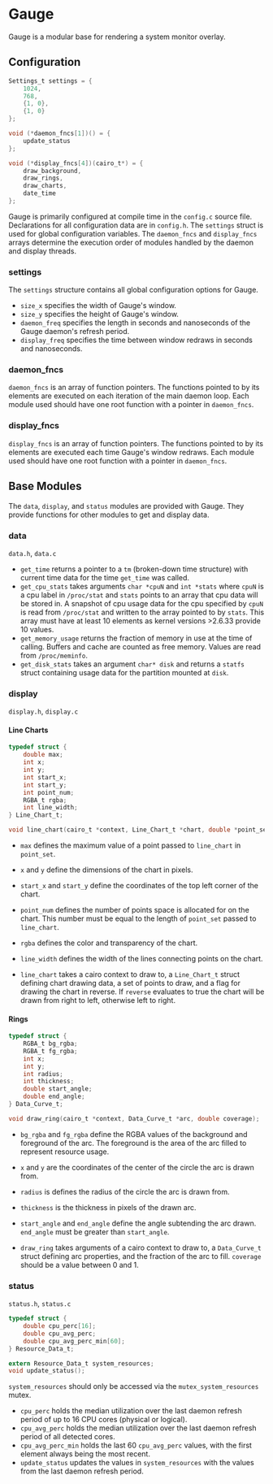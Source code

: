 # Gauge

Gauge is a modular base for rendering a system monitor overlay.

## Configuration

```C
Settings_t settings = {
    1024,
    768,
    {1, 0},
    {1, 0}
};

void (*daemon_fncs[1])() = {
    update_status
};

void (*display_fncs[4])(cairo_t*) = {
    draw_background,
    draw_rings,
    draw_charts,
    date_time
};
```

Gauge is primarily configured at compile time in the `config.c` source file. Declarations for all configuration data are in `config.h`. The `settings` struct is used for global configuration variables. The `daemon_fncs` and `display_fncs` arrays determine the execution order of modules handled by the daemon and display threads.

### settings

The `settings` structure contains all global configuration options for Gauge.

* `size_x` specifies the width of Gauge's window.
* `size_y` specifies the height of Gauge's window.
* `daemon_freq` specifies the length in seconds and nanoseconds of the Gauge daemon's refresh period.
* `display_freq` specifies the time between window redraws in seconds and nanoseconds.

### daemon_fncs

`daemon_fncs` is an array of function pointers. The functions pointed to by its elements are executed on each iteration of the main daemon loop. Each module used should have one root function with a pointer in `daemon_fncs`.

### display_fncs

`display_fncs` is an array of function pointers. The functions pointed to by its elements are executed each time Gauge's window redraws. Each module used should have one root function with a pointer in `daemon_fncs`.

## Base Modules

The `data`, `display`, and `status` modules are provided with Gauge. They provide functions for other modules to get and display data.

### data

`data.h`, `data.c`

* `get_time` returns a pointer to a `tm` (broken-down time structure) with current time data for the time `get_time` was called.
* `get_cpu_stats` takes arguments `char *cpuN` and `int *stats` where `cpuN` is a cpu label in `/proc/stat` and `stats` points to an array that cpu data will be stored in. A snapshot of cpu usage data for the cpu specified by `cpuN` is read from `/proc/stat` and written to the array pointed to by `stats`. This array must have at least 10 elements as kernel versions >2.6.33 provide 10 values.
* `get_memory_usage` returns the fraction of memory in use at the time of calling. Buffers and cache are counted as free memory. Values are read from `/proc/meminfo`.
* `get_disk_stats` takes an argument `char* disk` and returns a `statfs` struct containing usage data for the partition mounted at `disk`.

### display

`display.h`, `display.c`

#### Line Charts

```C
typedef struct {
    double max;
    int x;
    int y;
    int start_x;
    int start_y;
    int point_num;
    RGBA_t rgba;
    int line_width;
} Line_Chart_t;

void line_chart(cairo_t *context, Line_Chart_t *chart, double *point_set, int reverse);
```

* `max` defines the maximum value of a point passed to `line_chart` in `point_set`.
* `x` and `y` define the dimensions of the chart in pixels.
* `start_x` and `start_y` define the coordinates of the top left corner of the chart.
* `point_num` defines the number of points space is allocated for on the chart. This number must be equal to the length of `point_set` passed to `line_chart`.
* `rgba` defines the color and transparency of the chart.
* `line_width` defines the width of the lines connecting points on the chart.

* `line_chart` takes a cairo context to draw to, a `Line_Chart_t` struct defining chart drawing data, a set of points to draw, and a flag for drawing the chart in reverse. If `reverse` evaluates to true the chart will be drawn from right to left, otherwise left to right.

#### Rings

```C
typedef struct {
    RGBA_t bg_rgba;
    RGBA_t fg_rgba;
    int x;
    int y;
    int radius;
    int thickness;
    double start_angle;
    double end_angle;
} Data_Curve_t;

void draw_ring(cairo_t *context, Data_Curve_t *arc, double coverage);
```

* `bg_rgba` and `fg_rgba` define the RGBA values of the background and foreground of the arc. The foreground is the area of the arc filled to represent resource usage.
* `x` and `y` are the coordinates of the center of the circle the arc is drawn from.
* `radius` is defines the radius of the circle the arc is drawn from.
* `thickness` is the thickness in pixels of the drawn arc.
* `start_angle` and `end_angle` define the angle subtending the arc drawn. `end_angle` must be greater than `start_angle`.

* `draw_ring` takes arguments of a cairo context to draw to, a `Data_Curve_t` struct defining arc properties, and the fraction of the arc to fill. `coverage` should be a value between 0 and 1.

### status

`status.h`, `status.c`

```C
typedef struct {
    double cpu_perc[16];
    double cpu_avg_perc;
    double cpu_avg_perc_min[60];
} Resource_Data_t;

extern Resource_Data_t system_resources;
void update_status();
```

`system_resources` should only be accessed via the `mutex_system_resources` mutex.

* `cpu_perc` holds the median utilization over the last daemon refresh period of up to 16 CPU cores (physical or logical).
* `cpu_avg_perc` holds the median utilization over the last daemon refresh period of all detected cores.
* `cpu_avg_perc_min` holds the last 60 `cpu_avg_perc` values, with the first element always being the most recent.
* `update_status` updates the values in `system_resources` with the values from the last daemon refresh period.
